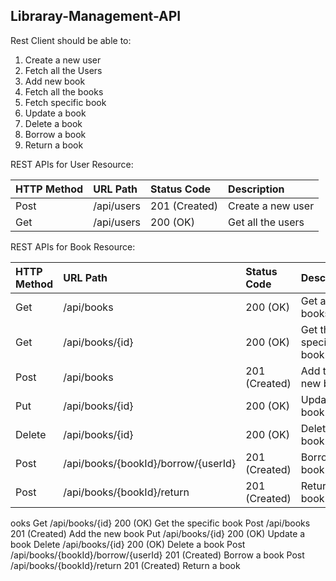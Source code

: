 <h2>Libraray-Management-API</h2>

Rest Client should be able to:
<ol>
  <li>Create a new user</li>
  <li>Fetch all the Users</li>
  <li>Add new book</li>
  <li>Fetch all the books</li>
  <li>Fetch specific book</li>
  <li>Update a book</li>
  <li>Delete a book</li>
  <li>Borrow a book</li>
  <li>Return a book</li>
</ol>

REST APIs for User Resource:

|  HTTP Method |  URL Path  |  Status Code  |    Description    |
| :------------|:-----------| :-------------| :-----------------|
| Post         | /api/users | 201 (Created) | Create a new user |
| Get          | /api/users | 200 (OK)      | Get all the users |

REST APIs for Book Resource:

|  HTTP Method |               URL Path             |   Status Code  |      Description      |
| :------------|:-----------------------------------| :--------------| :---------------------|
| Get          | /api/books                         |  200 (OK)      | Get all the books     |
| Get          | /api/books/{id}                    |  200 (OK)      | Get the specific book |
| Post         | /api/books                         |  201 (Created) | Add the new book      |
| Put          | /api/books/{id}                    |  200 (OK)      | Update a book         |
| Delete       | /api/books/{id}                    |  200 (OK)      | Delete a book         |
| Post         | /api/books/{bookId}/borrow/{userId}|  201 (Created) | Borrow a book         |
| Post         | /api/books/{bookId}/return         |  201 (Created) | Return a book         |
ooks
Get	/api/books/{id}	200 (OK)	Get the specific book
Post	/api/books	201 (Created)	Add the new book
Put	/api/books/{id}	200 (OK)	Update a book
Delete	/api/books/{id}	200 (OK)	Delete a book
Post	/api/books/{bookId}/borrow/{userId}	201 (Created)	Borrow a book
Post	/api/books/{bookId}/return	201 (Created)	Return a book
